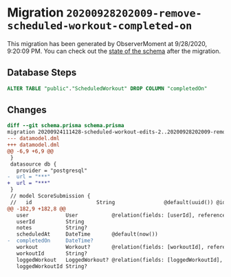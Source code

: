 # Migration `20200928202009-remove-scheduled-workout-completed-on`

This migration has been generated by ObserverMoment at 9/28/2020, 9:20:09 PM.
You can check out the [state of the schema](./schema.prisma) after the migration.

## Database Steps

```sql
ALTER TABLE "public"."ScheduledWorkout" DROP COLUMN "completedOn"
```

## Changes

```diff
diff --git schema.prisma schema.prisma
migration 20200924111428-scheduled-workout-edits-2..20200928202009-remove-scheduled-workout-completed-on
--- datamodel.dml
+++ datamodel.dml
@@ -6,9 +6,9 @@
 }
 datasource db {
   provider = "postgresql"
-  url = "***"
+  url = "***"
 }
 // model ScoreSubmission {
 //   id                     String                @default(uuid()) @id
@@ -182,9 +182,8 @@
   user            User           @relation(fields: [userId], references: [id])
   userId          String
   notes           String?
   scheduledAt     DateTime       @default(now())
-  completedOn     DateTime?
   workout         Workout?       @relation(fields: [workoutId], references: [id])
   workoutId       String?
   loggedWorkout   LoggedWorkout? @relation(fields: [loggedWorkoutId], references: [id])
   loggedWorkoutId String?
```


